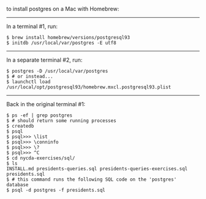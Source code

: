 

to install postgres on a Mac with Homebrew:

----

In a terminal #1, run:

    $ brew install homebrew/versions/postgresql93
    $ initdb /usr/local/var/postgres -E utf8

----

In a separate terminal #2, run:

    $ postgres -D /usr/local/var/postgres
    $ # or instead...
    $ launchctl load /usr/local/opt/postgresql93/homebrew.mxcl.postgresql93.plist

----

Back in the original terminal #1:

    $ ps -ef | grep postgres
    $ # should return some running processes
    $ createdb
    $ psql
    $ psql>>> \list
    $ psql>>> \conninfo
    $ psql>>> \?
    $ psql>>> ^C
    $ cd nycda-exercises/sql/
    $ ls
    INSTALL.md presidents-queries.sql presidents-queries-exercises.sql presidents.sql
    $ # this command runs the following SQL code on the 'postgres' database
    $ psql -d postgres -f presidents.sql


